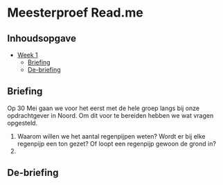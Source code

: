 # Meesterproef Read.me

## Inhoudsopgave
- [Week 1](#week1)
  - [Briefing](#briefing)
  - [De-briefing](#de-briefing)

## Briefing <a name="briefing"></a>
Op 30 Mei gaan we voor het eerst met de hele groep langs bij onze opdrachtgever in Noord. Om dit voor te bereiden hebben we wat vragen opgesteld.
1.  Waarom willen we het aantal regenpijpen weten? Wordt er bij elke regenpijp een ton gezet? Of loopt een regenpijp gewoon de grond in?
2.  

## De-briefing <a name="de-briefing"></a>
